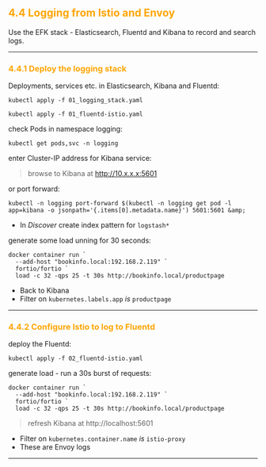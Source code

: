 ## <font color="orange"> 4.4 Logging from Istio and Envoy </font>
Use the EFK stack - Elasticsearch, Fluentd and Kibana to record and search logs.

---

### <font color="orange"> 4.4.1 Deploy the logging stack </font>
Deployments, services etc. in Elasticsearch, Kibana and Fluentd:
```
kubectl apply -f 01_logging_stack.yaml
```
```
kubectl apply -f 01_fluentd-istio.yaml
```
check Pods in namespace logging:
```
kubectl get pods,svc -n logging
```
enter Cluster-IP address for Kibana service:  

> browse to Kibana at http://10.x.x.x:5601

or port forward:
```
kubectl -n logging port-forward $(kubectl -n logging get pod -l app=kibana -o jsonpath='{.items[0].metadata.name}') 5601:5601 &amp;
```

- In _Discover_ create index pattern for `logstash*`

generate some load unning for 30 seconds:
```
docker container run `
  --add-host "bookinfo.local:192.168.2.119" `
  fortio/fortio `
  load -c 32 -qps 25 -t 30s http://bookinfo.local/productpage
```

- Back to Kibana
- Filter on `kubernetes.labels.app` _is_ `productpage`

---

### <font color="orange"> 4.4.2 Configure Istio to log to Fluentd </font>
deploy the Fluentd:
```
kubectl apply -f 02_fluentd-istio.yaml
```
generate load - run a 30s burst of requests:
```
docker container run `
  --add-host "bookinfo.local:192.168.2.119" `
  fortio/fortio `
  load -c 32 -qps 25 -t 30s http://bookinfo.local/productpage
```
> refresh Kibana at http://localhost:5601 

- Filter on `kubernetes.container.name` _is_ `istio-proxy`
- These are Envoy logs 

---